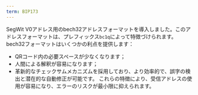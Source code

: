 ```yaml
---
term: BIP173
---
```


SegWit V0アドレス用のbech32アドレスフォーマットを導入しました。このアドレスフォーマットは、プレフィックス`bc1q`によって特徴づけられます。bech32フォーマットはいくつかの利点を提供します：
* QRコード内の必要スペースが少なくなります；
* 人間による解釈が容易になります；
* 革新的なチェックサムメカニズムを採用しており、より効率的で、誤字の検出と潜在的な自動修正が可能です。
これらの特徴により、受信アドレスの使用が容易になり、エラーのリスクが最小限に抑えられます。